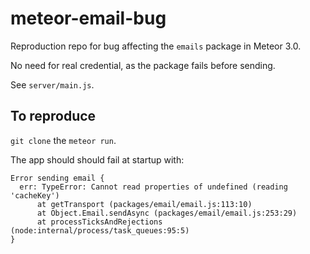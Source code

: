 # meteor-email-bug

Reproduction repo for bug affecting the `emails` package in Meteor 3.0.

No need for real credential, as the package fails before sending.

See `server/main.js`.

## To reproduce

`git clone` the `meteor run`.

The app should should fail at startup with:

```
Error sending email {
  err: TypeError: Cannot read properties of undefined (reading 'cacheKey')
      at getTransport (packages/email/email.js:113:10)
      at Object.Email.sendAsync (packages/email/email.js:253:29)
      at processTicksAndRejections (node:internal/process/task_queues:95:5)
}
```
